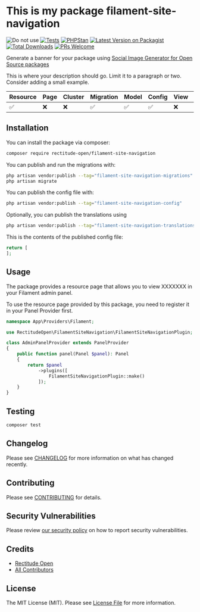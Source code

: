 # This is my package filament-site-navigation

![Do not use](https://img.shields.io/badge/Under%20development-Don't%20use-red)
[![Tests](https://github.com/rectitude-open/filament-site-navigation/actions/workflows/run-tests.yml/badge.svg)](https://github.com/rectitude-open/filament-site-navigation/actions/workflows/run-tests.yml)
[![PHPStan](https://img.shields.io/badge/PHPStan-level%205-brightgreen)](https://phpstan.org/)
[![Latest Version on Packagist](https://img.shields.io/packagist/v/rectitude-open/filament-site-navigation.svg?style=flat-square)](https://packagist.org/packages/rectitude-open/filament-site-navigation)
[![Total Downloads](https://img.shields.io/packagist/dt/rectitude-open/filament-site-navigation.svg?style=flat-square)](https://packagist.org/packages/rectitude-open/filament-site-navigation)
[![PRs Welcome](https://img.shields.io/badge/PRs-welcome-brightgreen.svg?style=flat-square)](https://github.com/rectitude-open/filament-site-navigation/pulls)

Generate a banner for your package using [Social Image Generator for Open Source packages](https://banners.beyondco.de/)

This is where your description should go. Limit it to a paragraph or two. Consider adding a small example.

Resource | Page | Cluster | Migration | Model | Config | View | Localization
--- | --- | --- | --- | --- | --- | --- | ---
✅ | ❌| ❌ | ✅ | ✅ | ✅ | ❌ | ✅  

## Installation

You can install the package via composer:

```bash
composer require rectitude-open/filament-site-navigation
```

You can publish and run the migrations with:

```bash
php artisan vendor:publish --tag="filament-site-navigation-migrations"
php artisan migrate
```

You can publish the config file with:

```bash
php artisan vendor:publish --tag="filament-site-navigation-config"
```

Optionally, you can publish the translations using

```bash
php artisan vendor:publish --tag="filament-site-navigation-translations"
```

This is the contents of the published config file:

```php
return [
];
```

## Usage

The package provides a resource page that allows you to view XXXXXXX in your Filament admin panel. 

To use the resource page provided by this package, you need to register it in your Panel Provider first.

```php
namespace App\Providers\Filament;

use RectitudeOpen\FilamentSiteNavigation\FilamentSiteNavigationPlugin;

class AdminPanelProvider extends PanelProvider
{
    public function panel(Panel $panel): Panel
    {
        return $panel
            ->plugins([
                FilamentSiteNavigationPlugin::make()
            ]);
    }
}
```

## Testing

```bash
composer test
```

## Changelog

Please see [CHANGELOG](CHANGELOG.md) for more information on what has changed recently.

## Contributing

Please see [CONTRIBUTING](.github/CONTRIBUTING.md) for details.

## Security Vulnerabilities

Please review [our security policy](../../security/policy) on how to report security vulnerabilities.

## Credits

- [Rectitude Open](https://github.com/rectitude-open)
- [All Contributors](../../contributors)

## License

The MIT License (MIT). Please see [License File](LICENSE.md) for more information.

